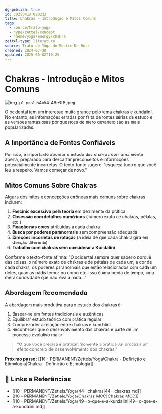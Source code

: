 ```yaml
---
dg-publish: true
id: 20250418T020213
title: Chakras - Introdução e Mitos Comuns
tags:
  - source/trato-yoga
  - type/zettel/concept
  - theme/yoga/energy/chakra
zettel-type: literature
source: Trato de Yôga do Mestre De Rose
created: 2024-07-28
updated: 2025-05-02T10:25
---
```


# Chakras - Introdução e Mitos Comuns

![img_p1_pos1_54x54_49e3f8.jpeg](/img/user/images/img_p1_pos1_54x54_49e3f8.jpeg)

O ocidental tem um interesse muito grande pelo tema chakras e kundaliní. No entanto, as informações erradas por falta de fontes sérias de estudo e as versões fantasiosas por questões de mero devaneio são as mais popularizadas.

## A Importância de Fontes Confiáveis

Por isso, é importante abordar o estudo dos chakras com uma mente aberta, preparado para descartar preconceitos e informações potencialmente incorretas. O texto-fonte sugere: "esqueça tudo o que você leu a respeito. Vamos começar de novo."

## Mitos Comuns Sobre Chakras

Alguns dos mitos e concepções errôneas mais comuns sobre chakras incluem:

1. **Fascínio excessivo pela teoria** em detrimento da prática
2. **Obsessão com detalhes numéricos** (número exato de chakras, pétalas, etc.)
3. **Fixação nas cores** atribuídas a cada chakra
4. **Busca por poderes paranormais** sem compreensão adequada
5. **Direções incorretas de rotação** (a ideia de que cada chakra gira em direção diferente)
6. **Trabalho com chakras sem considerar a Kundalini**

Conforme o texto-fonte afirma: "O ocidental sempre quer saber o porquê das coisas, o número exato de chakras e de pétalas de cada um, a cor de cada chakra, os poderes paranormais que estão relacionados com cada um deles, quantas nádís temos no corpo etc. Isso é uma perda de tempo, uma mera curiosidade que não leva a nada..."

## Abordagem Recomendada

A abordagem mais produtiva para o estudo dos chakras é:

1. Basear-se em fontes tradicionais e autênticas
2. Equilibrar estudo teórico com prática regular
3. Compreender a relação entre chakras e kundalini
4. Reconhecer que o desenvolvimento dos chakras é parte de um processo evolutivo maior

> "O que você precisa é praticar. Somente a prática vai produzir um efeito concreto de desenvolvimento dos chakras."

**Próximo passo:** [[10 - PERMANENT/Zettels/Yoga/Chakra - Definição e Etimologia\|Chakra - Definição e Etimologia]]

## 🔗 Links e Referências

- [[10 - PERMANENT/Zettels/Yoga/44--chakras\|44--chakras.md]]
- [[10 - PERMANENT/Zettels/Yoga/Chakras MOC\|Chakras MOC]]
- [[10 - PERMANENT/Zettels/Yoga/49--o-que-e-a-kundalini\|49--o-que-e-a-kundalini.md]] 